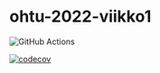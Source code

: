 # ohtu-2022-viikko1

![GitHub Actions](https://github.com/lina-ova/ohtu-2022-viikko1/workflows/CI/badge.svg)

[![codecov](https://codecov.io/gh/lina-ova/ohtu-2022-viikko1/branch/main/graph/badge.svg?token=QC0W3VLNJB)](https://codecov.io/gh/lina-ova/ohtu-2022-viikko1)

